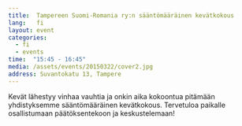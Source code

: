 ```yaml
---
title:  Tampereen Suomi-Romania ry:n sääntömääräinen kevätkokous
lang:   fi
layout: event
categories:
  - fi
  - events
time:  "15:45 - 16:45"
media: /assets/events/20150322/cover2.jpg
address: Suvantokatu 13, Tampere
---
```


Kevät lähestyy vinhaa vauhtia ja onkin aika kokoontua pitämään yhdistyksemme sääntömääräinen kevätkokous. Tervetuloa paikalle osallistumaan päätöksentekoon ja keskustelemaan!